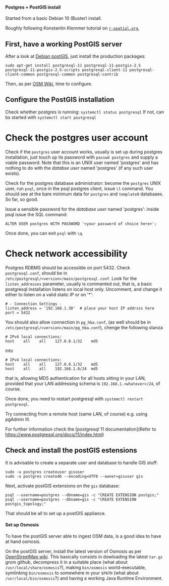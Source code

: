 #### Postgres + PostGIS install
Started from a basic Debian 10 (Buster) install.

Roughly following Konstantin Klemmer tutorial on [`r-spatial.org`](https://www.r-spatial.org/2017/07/14/large_scale_osm_in_r),

## First, have a working PostGIS server
After a look at [Debian postGIS](https://tracker.debian.org/pkg/postgis), just install the production packages:

```
sudo apt-get install postgresql-11 postgresql-11-postgis-2.5 postgresql-11-postgis-2.5-scripts postgresql-client-11 postgresql-client-common postgresql-common postgresql-contrib 
```

Then, as per [OSM Wiki](https://wiki.openstreetmap.org/wiki/PostGIS/Installation), time to configure.


## Configure the PostGIS installation
Check whether postgres is running: `systemctl status postgresql`
If not, can bs started with `systemctl start postgresql`

# Check the postgres user account
Check if the `postgres` user account works, usually is set up during postgres installation, just touch up its password with `passwd postgres` and supply a viable password. Note that this is an UNIX user named 'postgres' and has nothing to do with the _databse user_ named 'postgres' (if any such user exists).

Check for the postgres database administrator: become the `postgres` UNIX user, run `psql`, once in the psql postgres client, issue `\l` command. You should see at the bare minimum data for `postgres` and `template0` databaaes. So far, so good.

Issue a sensible password for the _database user_ named 'postgres': inside psql issue the SQL command:

```
ALTER USER postgres WITH PASSWORD '<your password of choice here>';
```

Once done, you can exit `psql` with `\q`.

# Check network accessibility
Postgres RDBMS should be accessible on port 5432.
Check `postgresql.conf`, should be in `/etc/postgresql/<version>/main/postgresql.conf`.
Look for the `listen_addresses` parameter, usually is commented out, that is, a basic postgresql installation listens on local host only. Uncomment, and change it either to listen on a valid static IP or on '*':

```
# - Connection Settings - 
listen_address = '192.168.1.30'  # place your host IP addrsss here
port = 5432
```

You should also allow connection in `pg_hba.conf`, (as well should be in `/etc/postgresql/<version>/main/pg_hba.conf`), chenge the following stanza

```
# IPv4 local connections:
host    all    all    127.0.0.1/32    md5
```

into

```
# IPv4 local connections:
host    all    all    127.0.0.1/32    md5
host    all    all    192.168.1.0/24  md5
```

that is, allowing MD5 authentication for all hosts sitting in your LAN, provided that your LAN addressing schema is `192.168.1.<whatever>/24`, of course.

Once done, you need to restart postgresql with `systemctl restart postgresql`.

Try connecting from a remote host (same LAN, of course) e.g. using pgAdmin III.

For further information check the [postgresql 11 documentation](Refer to https://www.postgresql.org/docs/11/index.html)


## Check and install the postGIS estensions
It is advisable to create a separate user and database to handle GIS stuff:
```
sudo -u postgres createuser gisuser
sudo -u postgres createdb --encoding=UTF8 --owner=gisuser gis
```

Next, activate postGIS extensions on the `gis` database:
```
psql --username=postgres --dbname=gis -c "CREATE EXTENSION postgis;"
psql --username=postgres --dbname=gis -c "CREATE EXTENSION postgis_topology;"
```

That should be all to set up a postGIS appliance.

#### Set up Osmosis
To have the postGIS server able to ingest OSM data, is a good idea to have at hand osmosis.

On the postGIS server, install the latest version of Osmosis as per [OpenStreetMap wiki](https://wiki.openstreetmap.org/wiki/Osmosis/Installation#Linux). This basically consists in dowloading the latest `tar.gz` grom github, decompress it in a suitable place (what about `/usr/local/share/osmosis`?), making `bin/osmosis` world-executable, symlinking `bin/osmosis` to somewhere in your `$PATH` (what about `/usr/local/bin/osmosis`?) and having a working Java Runtime Environment.

